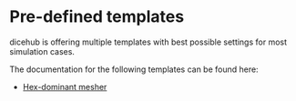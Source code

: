 # Pre-defined templates

dicehub is offering multiple templates with best possible settings for most
simulation cases.

The documentation for the following templates can be found here:

- [Hex-dominant mesher](./hex_dominant_mesher/index.md)
